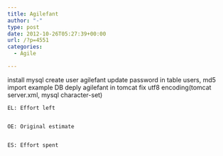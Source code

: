 ```yaml
---
title: Agilefant
author: "-"
type: post
date: 2012-10-26T05:27:39+00:00
url: /?p=4551
categories:
  - Agile

---
```

install mysql
create user agilefant
update password in table users, md5
import example DB
deply agilefant in tomcat
fix utf8 encoding(tomcat server.xml, mysql character-set)
  
    EL: Effort left
  
  
    OE: Original estimate
  
  
    ES: Effort spent
  

